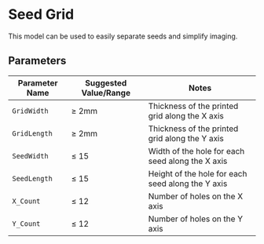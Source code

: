 # Seed Grid

This model can be used to easily separate seeds and simplify imaging.

## Parameters

| Parameter Name     | Suggested Value/Range | Notes                                             |
| ------------------ | --------------------- | ------------------------------------------------- |
| `GridWidth`          | ≥ 2mm                 | Thickness of the printed grid along the X axis    |
| `GridLength`         | ≥ 2mm                 | Thickness of the printed grid along the Y axis    |
| `SeedWidth`          | ≤ 15                  | Width of the hole for each seed along the X axis  |
| `SeedLength`         | ≤ 15                  | Height of the hole for each seed along the Y axis |
| `X_Count`            | ≤ 12                  | Number of holes on the X axis                     |
| `Y_Count`            | ≤ 12                  | Number of holes on the Y axis                     |